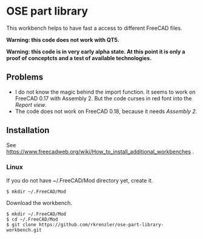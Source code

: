 # OSE part library

This workbench helps to have fast a access to different FreeCAD files.

**Warning: this code does not work with QT5.**

**Warning: this code is in very early alpha state. At this point it is only a proof of conceptcts and a test of available technologies.**

## Problems
* I do not know the magic behind the import function. It seems to work on FreeCAD 0.17 with Assembly 2. But the code curses in red font into the *Report view*.
* The code does not work on FreeCAD 0.18, because it needs *Assembly 2*.


## Installation
See https://www.freecadweb.org/wiki/How_to_install_additional_workbenches .

### Linux
If you do not have ~/.FreeCAD/Mod directory yet, create it.

````
$ mkdir ~/.FreeCAD/Mod
````



Download the workbench.
````
$ mkdir ~/.FreeCAD/Mod
$ cd ~/.FreeCAD/Mod
$ git clone https://github.com/rkrenzler/ose-part-library-workbench.git
````
